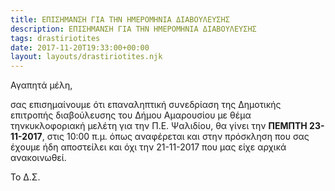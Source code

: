 ```yaml
---
title: ΕΠΙΣΗΜΑΝΣΗ ΓΙΑ ΤΗΝ ΗΜΕΡΟΜΗΝΙΑ ΔΙΑΒΟΥΛΕΥΣΗΣ
description: ΕΠΙΣΗΜΑΝΣΗ ΓΙΑ ΤΗΝ ΗΜΕΡΟΜΗΝΙΑ ΔΙΑΒΟΥΛΕΥΣΗΣ
tags: drastiriotites
date: 2017-11-20T19:33:00+00:00
layout: layouts/drastiriotites.njk
---
```

Αγαπητά μέλη,


 σας επισημαίνουμε ότι επαναληπτική συνεδρίαση της Δημοτικής επιτροπής διαβούλευσης του Δήμου Αμαρουσίου με θέμα τηνκυκλοφοριακή μελέτη για την Π.Ε. Ψαλιδίου, θα γίνει την **ΠΕΜΠΤΗ 23-11-2017**, στις 10:00 π.μ. όπως αναφέρεται και στην πρόσκληση που σας έχουμε ήδη αποστείλει και όχι την 21-11-2017 που μας είχε αρχικά ανακοινωθεί.


Το Δ.Σ.
<!-- excerpt -->

